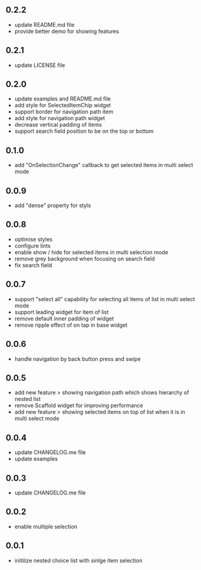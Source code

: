 ## 0.2.2

* update README.md file
* provide better demo for showing features

## 0.2.1

* update LICENSE file

## 0.2.0
* update examples and README.md file
* add style for SelectedItemChip widget
* support border for navigation path item
* add style for navigation path widget
* decrease vertical padding of items
* support search field position to be on the top or bottom

## 0.1.0

* add "OnSelectionChange" callback to get selected items in multi select mode

## 0.0.9

* add "dense" property for styls

## 0.0.8

* optimise styles
* configure lints
* enable show / hide for selected items in multi selection mode
* remove grey background when focusing on search field
* fix search field

## 0.0.7

* support "select all" capability for selecting all items of list in multi select mode
* support leading widget for item of list
* remove default inner padding of widget
* remove ripple effect of on tap in base widget

## 0.0.6

* handle navigation by back button press and swipe

## 0.0.5

* add new feature > showing navigation path which shows hierarchy of nested list 
* remove Scaffold widget for improving performance
* add new feature > showing selected items on top of list when it is in multi select mode

## 0.0.4

* update CHANGELOG.me file
* update examples

## 0.0.3

* update CHANGELOG.me file

## 0.0.2

* enable multiple selection

## 0.0.1

* initilize nested choice list with sinlge item selection
